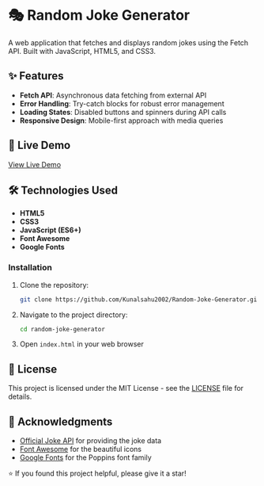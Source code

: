 # 🎭 Random Joke Generator

A web application that fetches and displays random jokes using the Fetch API. Built with  JavaScript, HTML5, and CSS3.

## ✨ Features

- **Fetch API**: Asynchronous data fetching from external API
- **Error Handling**: Try-catch blocks for robust error management
- **Loading States**: Disabled buttons and spinners during API calls
- **Responsive Design**: Mobile-first approach with media queries


## 🚀 Live Demo

[View Live Demo](https://kunalsahu2002.github.io/Random-Joke-Generator/)

## 🛠️ Technologies Used

- **HTML5**
- **CSS3**
- **JavaScript (ES6+)**
- **Font Awesome**
- **Google Fonts**


### Installation
1. Clone the repository:
   ```bash
   git clone https://github.com/Kunalsahu2002/Random-Joke-Generator.git
   ```

2. Navigate to the project directory:
   ```bash
   cd random-joke-generator
   ```

3. Open `index.html` in your web browser


## 📄 License

This project is licensed under the MIT License - see the [LICENSE](LICENSE) file for details.

## 🙏 Acknowledgments

- [Official Joke API](https://official-joke-api.appspot.com/) for providing the joke data
- [Font Awesome](https://fontawesome.com/) for the beautiful icons
- [Google Fonts](https://fonts.google.com/) for the Poppins font family


⭐ If you found this project helpful, please give it a star! 